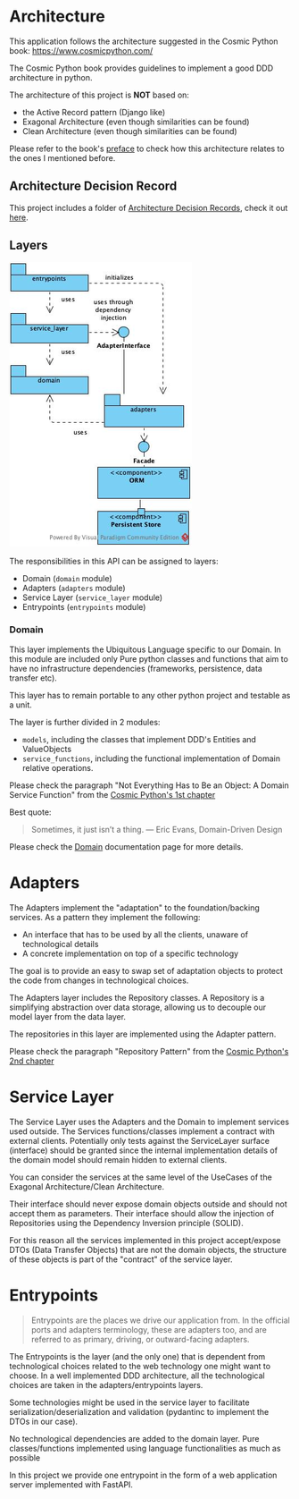[architecture.layers]: architecture.layers.jpg "architecture.layers Architecture Layers"
# Architecture

This application follows the architecture suggested in 
the Cosmic Python book: https://www.cosmicpython.com/

The Cosmic Python book provides guidelines to implement
a good DDD architecture in python.

The architecture of this project is **NOT** based on:
* the Active Record pattern (Django like)
* Exagonal Architecture (even though similarities can be found)
* Clean Architecture (even though similarities can be found)

Please refer to the book's [preface](https://www.cosmicpython.com/book/preface.html) 
to check how this architecture relates to the ones I mentioned before.

## Architecture Decision Record

This project includes a folder of [Architecture Decision Records](https://adr.github.io/),
check it out [here](adr/ADRs.md).

## Layers
![Architecture Layers][architecture.layers]

The responsibilities in this API can be assigned to layers:
* Domain (`domain` module)
* Adapters (`adapters` module)
* Service Layer (`service_layer` module)
* Entrypoints (`entrypoints` module)


### Domain
This layer implements the Ubiquitous Language specific to our Domain.
In this module are included only Pure python classes and functions that aim to have
no infrastructure dependencies (frameworks, persistence, data transfer etc).

This layer has to remain portable to any other python project and testable as 
a unit.

The layer is further divided in 2 modules:
* `models`, including the classes that implement DDD's Entities and ValueObjects
* `service_functions`, including the functional implementation of Domain relative operations.

Please check the paragraph "Not Everything Has to Be an Object: A Domain Service Function" from the
[Cosmic Python's 1st chapter](https://www.cosmicpython.com/book/chapter_01_domain_model.html)

Best quote:
> Sometimes, it just isn’t a thing. — Eric Evans, Domain-Driven Design

Please check the [Domain](../domain/docs/README.md) documentation page for more details. 


# Adapters
The Adapters implement the "adaptation" to the foundation/backing services.
As a pattern they implement the following:
* An interface that has to be used by all the clients, unaware of technological details
* A concrete implementation on top of a specific technology

The goal is to provide an easy to swap set of adaptation objects to protect
the code from changes in technological choices.
 
The Adapters layer includes the Repository classes. 
A Repository is a simplifying abstraction over data storage, 
allowing us to decouple our model layer from the data layer.

The repositories in this layer are implemented using the Adapter pattern.

Please check the paragraph "Repository Pattern" from the
[Cosmic Python's 2nd chapter](https://www.cosmicpython.com/book/chapter_02_repository.html)



# Service Layer
The Service Layer uses the Adapters and the Domain to implement services used outside.
The Services functions/classes implement a contract with external clients. Potentially only
tests against the ServiceLayer surface (interface) should be granted since the internal implementation
details of the domain model should remain hidden to external clients.

You can consider the services at the same level of the UseCases of the Exagonal Architecture/Clean Architecture.

Their interface should never expose domain objects outside and should not accept them as parameters.
Their interface should allow the injection of Repositories using the Dependency Inversion principle (SOLID).

For this reason all the services implemented in this project accept/expose DTOs (Data Transfer Objects) that
are not the domain objects, the structure of these objects is part of the "contract" of the service layer.


# Entrypoints

> Entrypoints are the places we drive our application from. In the official ports and adapters terminology, 
> these are adapters too, and are referred to as primary, driving, or outward-facing adapters.

The Entrypoints is the layer (and the only one) that is dependent from technological choices related
to the web technology one might want to choose.
In a well implemented DDD architecture, all the technological choices are taken in the adapters/entrypoints
layers.

Some technologies might be used in the service layer to facilitate serialization/deserialization and
validation (pydantinc to implement the DTOs in our case).

No technological dependencies are added to the domain layer. Pure classes/functions implemented
using language functionalities as much as possible

In this project we provide one entrypoint in the form of a web application server implemented 
with FastAPI.
